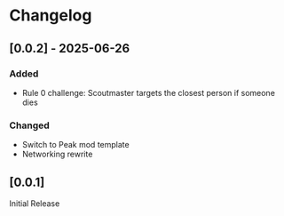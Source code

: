 # Changelog

## [0.0.2] - 2025-06-26

### Added
- Rule 0 challenge: Scoutmaster targets the closest person if someone dies

### Changed

- Switch to Peak mod template
- Networking rewrite

## [0.0.1]

Initial Release